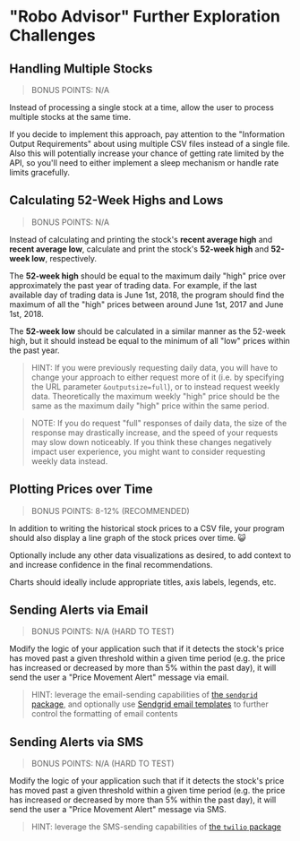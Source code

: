
# "Robo Advisor" Further Exploration Challenges

## Handling Multiple Stocks

> BONUS POINTS: N/A

Instead of processing a single stock at a time, allow the user to process multiple stocks at the same time.

If you decide to implement this approach, pay attention to the "Information Output Requirements" about using multiple CSV files instead of a single file. Also this will potentially increase your chance of getting rate limited by the API, so you'll need to either implement a sleep mechanism or handle rate limits gracefully.


## Calculating 52-Week Highs and Lows

> BONUS POINTS: N/A

Instead of calculating and printing the stock's **recent average high** and **recent average low**, calculate and print the stock's **52-week high** and **52-week low**, respectively.

The **52-week high** should be equal to the maximum daily "high" price over approximately the past year of trading data. For example, if the last available day of trading data is June 1st, 2018, the program should find the maximum of all the "high" prices between around June 1st, 2017 and June 1st, 2018.

The **52-week low** should be calculated in a similar manner as the 52-week high, but it should instead be equal to the minimum of all "low" prices within the past year.

> HINT: If you were previously requesting daily data, you will have to change your approach to either request more of it (i.e. by specifying the URL parameter `&outputsize=full`), or to instead request weekly data. Theoretically the maximum weekly "high" price should be the same as the maximum daily "high" price within the same period.

> NOTE: If you do request "full" responses of daily data, the size of the response may drastically increase, and the speed of your requests may slow down noticeably. If you think these changes negatively impact user experience, you might want to consider requesting weekly data instead.

## Plotting Prices over Time

> BONUS POINTS: 8-12% (RECOMMENDED)

In addition to writing the historical stock prices to a CSV file, your program should also display a line graph of the stock prices over time. :smiley_cat:

Optionally include any other data visualizations as desired, to add context to and increase confidence in the final recommendations.

Charts should ideally include appropriate titles, axis labels, legends, etc.

## Sending Alerts via Email

> BONUS POINTS: N/A (HARD TO TEST)

Modify the logic of your application such that if it detects the stock's price has moved past a given threshold within a given time period (e.g. the price has increased or decreased by more than 5% within the past day), it will send the user a "Price Movement Alert" message via email.

> HINT: leverage the email-sending capabilities of [the `sendgrid` package](./../../notes/python/packages/sendgrid.md), and optionally use [Sendgrid email templates](./../../notes/python/packages/sendgrid.md#email-templates) to further control the formatting of email contents

## Sending Alerts via SMS

> BONUS POINTS: N/A (HARD TO TEST)

Modify the logic of your application such that if it detects the stock's price has moved past a given threshold within a given time period (e.g. the price has increased or decreased by more than 5% within the past day), it will send the user a "Price Movement Alert" message via SMS.

> HINT: leverage the SMS-sending capabilities of [the `twilio` package](./../../notes/python/packages/twilio.md)

